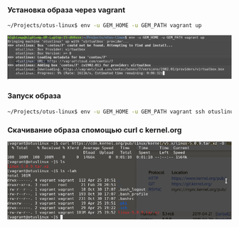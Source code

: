 ### Установка образа через vagrant
```bash
~/Projects/otus-linux$ env -u GEM_HOME -u GEM_PATH vagrant up
```

![](images/Screenshot_20190425_221508.png)

### Запуск образа
```bash
~/Projects/otus-linux$ env -u GEM_HOME -u GEM_PATH vagrant ssh otuslinux
```

### Скачивание образа спомощью curl с kernel.org

![](images/Screenshot_20190425_225314.png)

